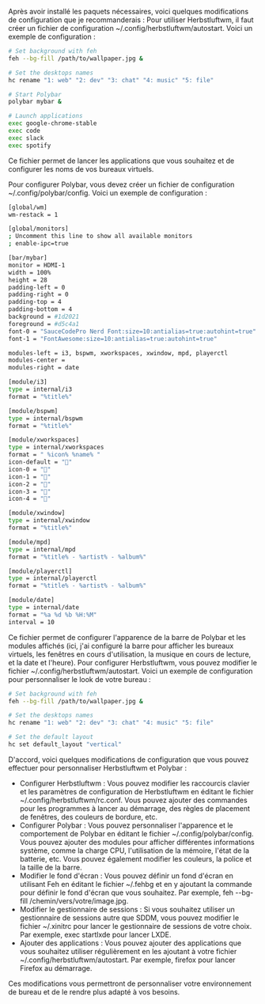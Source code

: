 Après avoir installé les paquets nécessaires, voici quelques modifications de configuration que je recommanderais :
Pour utiliser Herbstluftwm, il faut créer un fichier de configuration ~/.config/herbstluftwm/autostart. Voici un exemple de configuration :
```bash
# Set background with feh
feh --bg-fill /path/to/wallpaper.jpg &

# Set the desktops names
hc rename "1: web" "2: dev" "3: chat" "4: music" "5: file"

# Start Polybar
polybar mybar &

# Launch applications
exec google-chrome-stable
exec code
exec slack
exec spotify
```
Ce fichier permet de lancer les applications que vous souhaitez et de configurer les noms de vos bureaux virtuels.

Pour configurer Polybar, vous devez créer un fichier de configuration ~/.config/polybar/config. Voici un exemple de configuration :

```bash
[global/wm]
wm-restack = 1

[global/monitors]
; Uncomment this line to show all available monitors
; enable-ipc=true

[bar/mybar]
monitor = HDMI-1
width = 100%
height = 28
padding-left = 0
padding-right = 0
padding-top = 4
padding-bottom = 4
background = #1d2021
foreground = #d5c4a1
font-0 = "SauceCodePro Nerd Font:size=10:antialias=true:autohint=true"
font-1 = "FontAwesome:size=10:antialias=true:autohint=true"

modules-left = i3, bspwm, xworkspaces, xwindow, mpd, playerctl
modules-center = 
modules-right = date

[module/i3]
type = internal/i3
format = "%title%"

[module/bspwm]
type = internal/bspwm
format = "%title%"

[module/xworkspaces]
type = internal/xworkspaces
format = " %icon% %name% "
icon-default = ""
icon-0 = ""
icon-1 = ""
icon-2 = ""
icon-3 = ""
icon-4 = ""

[module/xwindow]
type = internal/xwindow
format = "%title%"

[module/mpd]
type = internal/mpd
format = "%title% - %artist% - %album%"

[module/playerctl]
type = internal/playerctl
format = "%title% - %artist% - %album%"

[module/date]
type = internal/date
format = "%a %d %b %H:%M"
interval = 10
```
Ce fichier permet de configurer l'apparence de la barre de Polybar et les modules affichés (ici, j'ai configuré la barre pour afficher les bureaux virtuels, les fenêtres en cours d'utilisation, la musique en cours de lecture, et la date et l'heure).
Pour configurer Herbstluftwm, vous pouvez modifier le fichier ~/.config/herbstluftwm/autostart. Voici un exemple de configuration pour personnaliser le look de votre bureau :

```bash
# Set background with feh
feh --bg-fill /path/to/wallpaper.jpg &

# Set the desktops names
hc rename "1: web" "2: dev" "3: chat" "4: music" "5: file"

# Set the default layout
hc set default_layout "vertical"
```

D'accord, voici quelques modifications de configuration que vous pouvez effectuer pour personnaliser Herbstluftwm et Polybar :

- Configurer Herbstluftwm : Vous pouvez modifier les raccourcis clavier et les paramètres de configuration de Herbstluftwm en éditant le fichier ~/.config/herbstluftwm/rc.conf. Vous pouvez ajouter des commandes pour les programmes à lancer au démarrage, des règles de placement de fenêtres, des couleurs de bordure, etc.
- Configurer Polybar : Vous pouvez personnaliser l'apparence et le comportement de Polybar en éditant le fichier ~/.config/polybar/config. Vous pouvez ajouter des modules pour afficher différentes informations système, comme la charge CPU, l'utilisation de la mémoire, l'état de la batterie, etc. Vous pouvez également modifier les couleurs, la police et la taille de la barre.
- Modifier le fond d'écran : Vous pouvez définir un fond d'écran en utilisant Feh en éditant le fichier ~/.fehbg et en y ajoutant la commande pour définir le fond d'écran que vous souhaitez. Par exemple, feh --bg-fill /chemin/vers/votre/image.jpg.
- Modifier le gestionnaire de sessions : Si vous souhaitez utiliser un gestionnaire de sessions autre que SDDM, vous pouvez modifier le fichier ~/.xinitrc pour lancer le gestionnaire de sessions de votre choix. Par exemple, exec startlxde pour lancer LXDE.
- Ajouter des applications : Vous pouvez ajouter des applications que vous souhaitez utiliser régulièrement en les ajoutant à votre fichier ~/.config/herbstluftwm/autostart. Par exemple, firefox pour lancer Firefox au démarrage.

Ces modifications vous permettront de personnaliser votre environnement de bureau et de le rendre plus adapté à vos besoins.
